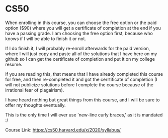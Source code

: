 # CS50
When enrolling in this course, you can choose the free option or the paid option ($90) where you will get a certificate of completion at the end if you have a passing grade. 
I am choosing the free option first, because who knows if I will be able to finish it or not.

If I do finish it, I will probably re-enroll afterwards for the paid version, where I will just copy and paste all of the solutions that I have here on my github so I can get the certificate of completion and put it on my college resume. 

If you are reading this, that means that I have already completed this course for free, and then re-completed it and got the cerrtificate of completion (I will not publicize solutions before I complete the course because of the irrational fear of plagairism). 

I have heard nothing but great things from this course, and I will be sure to offer my thoughts eventually.

This is the only time I will ever use 'new-line curly braces,' as it is mandated :/

Course Link: https://cs50.harvard.edu/x/2020/syllabus/
